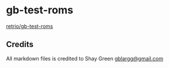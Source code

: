 # gb-test-roms

[retrio/gb-test-roms](https://github.com/retrio/gb-test-roms/tree/c240dd7d700e5c0b00a7bbba52b53e4ee67b5f15)

## Credits

All markdown files is credited to Shay Green <gblargg@gmail.com>
